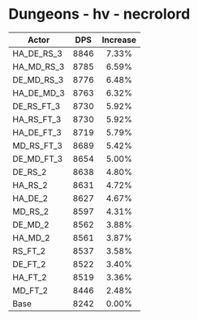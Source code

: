 # Dungeons - hv - necrolord
| Actor | DPS | Increase |
|---|:---:|:---:|
|HA_DE_RS_3|8846|7.33%|
|HA_MD_RS_3|8785|6.59%|
|DE_MD_RS_3|8776|6.48%|
|HA_DE_MD_3|8763|6.32%|
|DE_RS_FT_3|8730|5.92%|
|HA_RS_FT_3|8730|5.92%|
|HA_DE_FT_3|8719|5.79%|
|MD_RS_FT_3|8689|5.42%|
|DE_MD_FT_3|8654|5.00%|
|DE_RS_2|8638|4.80%|
|HA_RS_2|8631|4.72%|
|HA_DE_2|8627|4.67%|
|MD_RS_2|8597|4.31%|
|DE_MD_2|8562|3.88%|
|HA_MD_2|8561|3.87%|
|RS_FT_2|8537|3.58%|
|DE_FT_2|8522|3.40%|
|HA_FT_2|8519|3.36%|
|MD_FT_2|8446|2.48%|
|Base|8242|0.00%|
